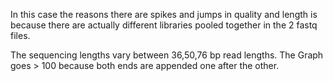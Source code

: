 In this case the reasons there are spikes and jumps in quality and length is because there are actually different libraries pooled together in the 2 fastq files. 

The sequencing lengths vary between 36,50,76 bp read lengths. The Graph goes > 100 because both ends are appended one after the other.
